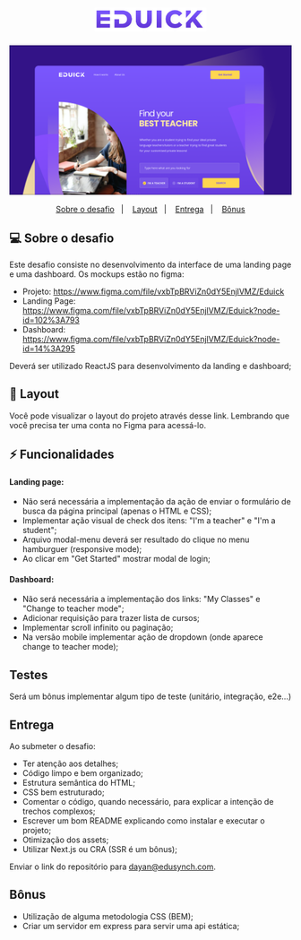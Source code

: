 <h1 align="center">
  <img alt="EDUICK" title="EDUICK" src=".github/logo.png" width="200" />
</h1>

![Layout do eduick](./.github/eduick.png)

<p align="center">
  <a href="#-sobre-o-desafio">Sobre o desafio</a>&nbsp;&nbsp;&nbsp;|&nbsp;&nbsp;&nbsp;
  <a href="#-layout">Layout</a>&nbsp;&nbsp;&nbsp;|&nbsp;&nbsp;&nbsp;
  <a href="#entrega">Entrega</a>&nbsp;&nbsp;&nbsp;|&nbsp;&nbsp;&nbsp;
  <a href="#bonus">Bônus</a>
</p>

## 💻 Sobre o desafio

Este desafio consiste no desenvolvimento da interface de uma landing page e uma dashboard. Os mockups estão no figma:

- Projeto: https://www.figma.com/file/vxbTpBRViZn0dY5EnjlVMZ/Eduick
- Landing Page: https://www.figma.com/file/vxbTpBRViZn0dY5EnjlVMZ/Eduick?node-id=102%3A793
- Dashboard: https://www.figma.com/file/vxbTpBRViZn0dY5EnjlVMZ/Eduick?node-id=14%3A295

Deverá ser utilizado ReactJS para desenvolvimento da landing e dashboard;

## 🔖 Layout

Você pode visualizar o layout do projeto através desse link. Lembrando que você precisa ter uma conta no Figma para acessá-lo.

## ⚡️ Funcionalidades

#### Landing page:

- Não será necessária a implementação da ação de enviar o formulário de busca da página principal (apenas o HTML e CSS);
- Implementar ação visual de check dos itens: "I'm a teacher" e "I'm a student";
- Arquivo modal-menu deverá ser resultado do clique no menu hamburguer (responsive mode);
- Ao clicar em "Get Started" mostrar modal de login;

#### Dashboard:

- Não será necessária a implementação dos links: "My Classes" e "Change to teacher mode";
- Adicionar requisição para trazer lista de cursos;
- Implementar scroll infinito ou paginação;
- Na versão mobile implementar ação de dropdown (onde aparece change to teacher mode);

## Testes

Será um bônus implementar algum tipo de teste (unitário, integração, e2e...)

## Entrega

Ao submeter o desafio:

- Ter atenção aos detalhes;
- Código limpo e bem organizado;
- Estrutura semântica do HTML;
- CSS bem estruturado;
- Comentar o código, quando necessário, para explicar a intenção de trechos complexos;
- Escrever um bom README explicando como instalar e executar o projeto;
- Otimização dos assets;
- Utilizar Next.js ou CRA (SSR é um bônus);

Enviar o link do repositório para dayan@edusynch.com.

## Bônus

- Utilização de alguma metodologia CSS (BEM);
- Criar um servidor em express para servir uma api estática;
